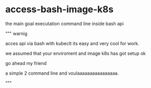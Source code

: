 # access-bash-image-k8s
the main goal executation command line inside bash api

"""
warnig

acces api via bash with kubeclt its easy and very cool for work.

we assumed that your enviroment and image k8s has got setup ok


go ahead my friend

a simple 2 command line and voulaaaaaaaaaaaaaaaa.

"""
